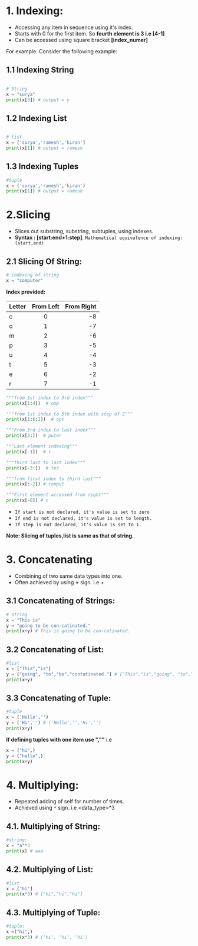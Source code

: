 # 1. Indexing:
* Accessing any item in sequence using it's index.
* Starts with 0 for the first item. So **fourth element is 3 i.e [4-1]**
* Can be accessed using square bracket **[index_numer]**

For example. Consider the following example:

## 1.1 Indexing String
```python

# String 
x = "surya"
print(x[3]) # output = y
``` 

## 1.2 Indexing List
```python

# list
x = ['surya','ramesh','kiran']
print(x[1]) # output = ramesh

```        

## 1.3 Indexing Tuples
```python
#tuple
x = ('surya','ramesh','kiran')
print(x[1]) # output = ramesh
```

# 2.Slicing
* Slices out substring, substring, subtuples, using indexes.
* **Syntax : [start:end+1:step]**. ``Mathematical equivalence of indexing: [start,end)``    

## 2.1 Slicing Of String:
```python
# indexing of string
x = "computer"
```
**Index provided:**

| Letter   |      From Left     |  From Right |
|----------|:------------------:|------------:|
|   c      |      0             |    -8       |
|   o      |      1             |    -7       |
|   m      |      2             |    -6       |
|   p      |      3             |    -5       |
|   u      |      4             |    -4       |
|   t      |      5             |    -3       |
|   e      |      6             |    -2       |
|   r      |      7             |    -1       |


``` python
"""from 1st index to 3rd index"""
print(x[1:4])  # omp
```

```python
"""from 1st index to 5th index with step of 2"""
print(x[1:6:2])  # opt
```

```python
"""From 3rd index to last index"""
print(x[3:])  # puter
```

```python
"""Last element indexing"""
print(x[-1])  # r
```

```python
"""third last to last index"""
print(x[-3:])  # ter
```

```python
"""from first index to third last"""
print(x[:-2]) # comput
```

```python
"""First element accessed from right"""
print(x[-8]) # c
```

* ``If start is not declared, it's value is set to zero`` 
* ``If end is not declared, it's value is set to length.``
* ``If step is not declared, it's value is set to 1.``

**Note: Slicing of tuples,list is same as that of string.** 

# 3. Concatenating
* Combining of two same data types into one.
* Often achieved by using **+** sign. i.e <var1>+<var2>

## 3.1 Concatenating of Strings:
```python
# string
x = "This is"
y = "going to be con-catinated."
print(x+y) # This is going to be con-catinated. 
```

## 3.2 Concatenating of List: 
```python
#list
x = ["This","is"]
y = ["going", "to","be","contatinated."] # ["This","is","going", "to","be","contatinated."]
print(x+y)
```

## 3.3 Concatenating of Tuple:
```python
#tuple
x = ('Hello','')
y = ('Hi','') # ('Hello','','Hi','')
print(x+y)
```
**If defining tuples with one item use ",""** i.e

```python
x = ("hi",)  
y = ("hello",)
print(x+y)
```  

# 4. Multiplying:
* Repeated adding of self for number of times.
* Achieved using ```*``` sign. i.e <data_type>*3

## 4.1. Multiplying of String:
```python
#string:
x = "a"*3
print(x) # aaa
```

## 4.2. Multiplying of List:
```python
#list
x = ["hi"]
print(x*3) # ["hi","hi","hi"] 
```
## 4.3. Multiplying of Tuple:
```python
#tuple:
x =("hi",)
print(x*3) # ('hi', 'hi', 'hi')
```
